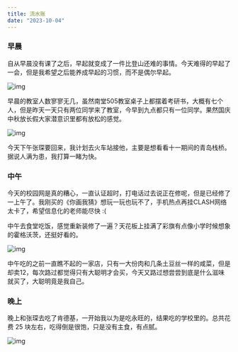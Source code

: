 ```yaml
---
title: 流水账
date: "2023-10-04"
---
```


### 早晨

自从早晨没有课了之后，早起就变成了一件比登山还难的事情。今天难得的早起了一会，但是我希望之后能养成早起的习惯，而不是偶尔早起。

![img](https://mysite-bucket.oss-cn-wulanchabu.aliyuncs.com/blog_img/%E9%9A%BE%E5%BE%97%E6%97%A9%E8%B5%B7.jpg?x-oss-process=style/small_size_rule)

早晨的教室人数寥寥无几，虽然南堂505教室桌子上都摆着考研书，大概有七个人，但是昨天一天只有两位同学来了教室，今早到九点都只有一位同学。果然国庆中秋放长假大家潜意识里都有放松的感觉。

![img](https://mysite-bucket.oss-cn-wulanchabu.aliyuncs.com/blog_img/%E7%A9%BA%E7%A9%BA%E6%95%99%E5%AE%A4.jpg?x-oss-process=style/small_size_rule)

今天下午张琛要回来，我计划去火车站接他，主要是想看看十一期间的青岛栈桥。据说人满为患，我打算一睹为快。

### 中午

今天的校园网是真的糟心，一直认证超时，打电话过去说正在修呢，但是已经修了一上午了。我刚买的《你画我猜》想玩一玩也玩不了，手机热点再挂CLASH网络太卡了，希望信息化的老师能尽快 :(

中午去食堂吃饭，感觉重新装修了一遍？天花板上挂满了彩旗有点像小学时候想象的霍格沃茨，还挺好看的。

![img](https://mysite-bucket.oss-cn-wulanchabu.aliyuncs.com/blog_img/%E6%A0%A1%E5%BA%86%E9%A3%9F%E5%A0%82.jpg?x-oss-process=style/small_size_rule)

中午吃的之前一直瞧不起的一家店，只有一大份肉和几条土豆丝一样的咸菜，但是却卖12，每次路过都觉得只有大聪明才会买，今天又路过想尝尝到底是什么滋味就买了，大聪明竟是我自己。

### 晚上

晚上和张琛去吃了肯德基，一开始我以为是吃永旺的，结果吃的学校里的。总共花费 25 块左右，吃得倒是很饱，只是没有主食，有点腻。

![img](https://mysite-bucket.oss-cn-wulanchabu.aliyuncs.com/blog_img/%E5%8D%81%E4%B8%80%E8%82%AF%E5%BE%B7%E5%9F%BA.jpg?x-oss-process=style/small_size_rule)